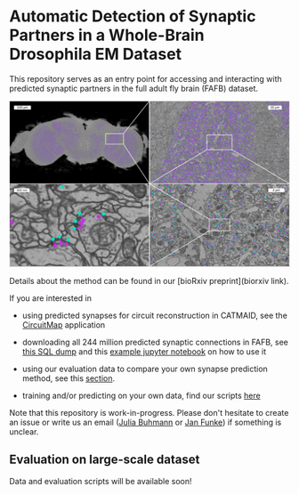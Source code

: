 # Automatic Detection of Synaptic Partners in a Whole-Brain Drosophila EM Dataset

This repository serves as an entry point for accessing and interacting with
predicted synaptic partners in the full adult fly brain (FAFB) dataset.

![method_figure](docs/_static/fafb_zoom_sequence.jpg)

Details about the method can be found in our [bioRxiv preprint](biorxiv link).

If you are interested in

- using predicted synapses for circuit reconstruction in CATMAID, see the
  [CircuitMap](http://github.com/unidesigner/circuitmap) application

- downloading all 244 million predicted synaptic connections in FAFB, see [this
  SQL dump](https://cremi.org/static/data/20191211_fafbv14_buhmann2019_li20190805.db)
  and this [example jupyter notebook](XXX) on how to use it

- using our evaluation data to compare your own synapse prediction method, see
  this [section](#evaluation-on-large-scale-dataset).

- training and/or predicting on your own data, find our scripts
  [here](https://github.com/funkelab/synful)

Note that this repository is work-in-progress. Please don't hesitate to create
an issue or write us an email ([Julia
Buhmann](mailto:buhmannj@janelia.hhmi.org) or [Jan
Funke](mailto:funkej@janelia.hhmi.org)) if something is unclear.

## Evaluation on large-scale dataset

Data and evaluation scripts will be available soon!
